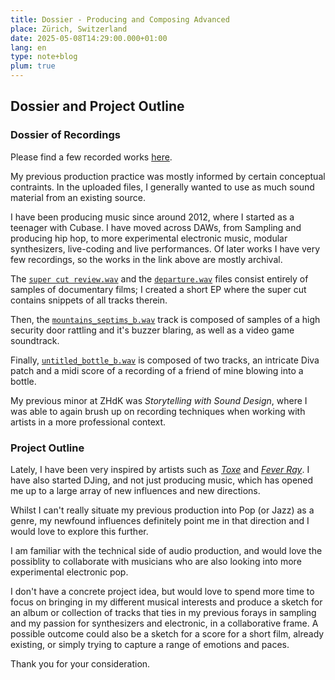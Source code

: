 ```yaml
---
title: Dossier - Producing and Composing Advanced
place: Zürich, Switzerland
date: 2025-05-08T14:29:00.000+01:00
lang: en
type: note+blog
plum: true
---
```


## Dossier and Project Outline

### Dossier of Recordings

Please find a few recorded works [here](https://www.dropbox.com/scl/fo/p5vygqgq5qsfwwpfh2pqj/ACA2BkjYRDzF8yofAAANC6c?rlkey=1tm91vg4653v364ahislfbo6j&st=23qycqhj&dl=0).

My previous production practice was mostly informed by certain conceptual contraints. In the uploaded files, I generally wanted to use as much sound material from an existing source. 

I have been producing music since around 2012, where I started as a teenager with Cubase. I have moved across DAWs, from Sampling and producing hip hop, to more experimental electronic music, modular synthesizers, live-coding and live performances. Of later works I have very few recordings, so the works in the link above are mostly archival.

The [`super cut review.wav`](https://www.dropbox.com/scl/fo/p5vygqgq5qsfwwpfh2pqj/APhJzH4pcsOPAOXRove46EA/super%20cut%20review.wav?rlkey=1tm91vg4653v364ahislfbo6j&e=1&dl=0) and the [`departure.wav`](https://www.dropbox.com/scl/fi/l0f3na3blw4aozvmt8t5o/departure.wav?rlkey=686yfg20vqaf1fchi45empm0g&e=1&st=3esa0psm&dl=0) files consist entirely of samples of documentary films; I created a short EP where the super cut contains snippets of all tracks therein.

Then, the [`mountains_septims_b.wav`](https://www.dropbox.com/scl/fo/p5vygqgq5qsfwwpfh2pqj/AAolBpfRsA-fjA_fjkSsBpw/mountains_septims_b.wav?rlkey=1tm91vg4653v364ahislfbo6j&e=1&dl=0) track is composed of samples of a high security door rattling and it's buzzer blaring, as well as a video game soundtrack.

Finally, [`untitled_bottle_b.wav`](https://www.dropbox.com/scl/fo/p5vygqgq5qsfwwpfh2pqj/ALrbNZS13hDVScVr_2tZxZQ/untitled_bottle_b.wav?rlkey=1tm91vg4653v364ahislfbo6j&e=1&dl=0) is composed of two tracks, an intricate Diva patch and a midi score of a recording of a friend of mine blowing into a bottle.

My previous minor at ZHdK was _Storytelling with Sound Design_, where I was able to again brush up on recording techniques when working with artists in a more professional context.


### Project Outline

Lately, I have been very inspired by artists such as [_Toxe_](https://www.toxe2.com/) and [_Fever Ray_](https://feverray.com/). I have also started DJing, and not just producing music, which has opened me up to a large array of new influences and new directions. 

Whilst I can't really situate my previous production into Pop (or Jazz) as a genre, my newfound influences definitely point me in that direction and I would love to explore this further. 

I am familiar with the technical side of audio production, and would love the possiblity to collaborate with musicians who are also looking into more experimental electronic pop. 

I don't have a concrete project idea, but would love to spend more time to focus on bringing in my different musical interests and produce a sketch for an album or collection of tracks that ties in my previous forays in sampling and my passion for synthesizers and electronic, in a collaborative frame. A possible outcome could also be a sketch for a score for a short film, already existing, or simply trying to capture a range of emotions and paces.

Thank you for your consideration.
